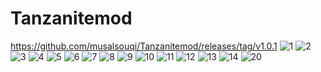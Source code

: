 # Tanzanitemod
https://github.com/musalsouqi/Tanzanitemod/releases/tag/v1.0.1
<img src="https://i.ibb.co/FHHqnWm/1.png" alt="1" border="0">
<img src="https://i.ibb.co/Z8RvMrQ/2.png" alt="2" border="0">
<img src="https://i.ibb.co/60z3n25/3.png" alt="3" border="0">
<img src="https://i.ibb.co/jkWCMPR/4.png" alt="4" border="0">
<img src="https://i.ibb.co/jDT15TK/5.png" alt="5" border="0">
<img src="https://i.ibb.co/zhYYh6n/6.png" alt="6" border="0">
<img src="https://i.ibb.co/6nrwMhF/7.png" alt="7" border="0">
<img src="https://i.ibb.co/bzgrPrw/8.png" alt="8" border="0">
<img src="https://i.ibb.co/tJwjp5x/9.png" alt="9" border="0">
<img src="https://i.ibb.co/c1S9fKD/10.png" alt="10" border="0">
<img src="https://i.ibb.co/SJtGjKk/11.png" alt="11" border="0">
<img src="https://i.ibb.co/7WPBk45/12.png" alt="12" border="0">
<img src="https://i.ibb.co/QHjxYS7/13.png" alt="13" border="0">
<img src="https://i.ibb.co/xsYQb92/14.png" alt="14" border="0">
<img src="https://i.ibb.co/tJp3Yxy/20.png" alt="20" border="0">
